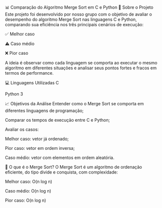 📊 Comparação do Algoritmo Merge Sort em C e Python
📌 Sobre o Projeto
Este projeto foi desenvolvido por nosso grupo com o objetivo de avaliar o desempenho do algoritmo Merge Sort nas linguagens C e Python, comparando sua eficiência nos três principais cenários de execução:

✅ Melhor caso

⚠️ Caso médio

❌ Pior caso

A ideia é observar como cada linguagem se comporta ao executar o mesmo algoritmo em diferentes situações e analisar seus pontos fortes e fracos em termos de performance.

💻 Linguagens Utilizadas
C

Python 3

📈 Objetivos da Análise
Entender como o Merge Sort se comporta em diferentes linguagens de programação;

Comparar os tempos de execução entre C e Python;

Avaliar os casos:

Melhor caso: vetor já ordenado;

Pior caso: vetor em ordem inversa;

Caso médio: vetor com elementos em ordem aleatória.

🧠 O que é o Merge Sort?
O Merge Sort é um algoritmo de ordenação eficiente, do tipo divide e conquista, com complexidade:

Melhor caso: O(n log n)

Caso médio: O(n log n)

Pior caso: O(n log n)

